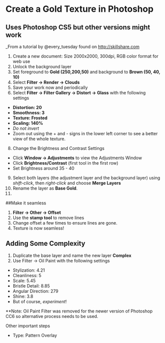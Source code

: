 # Create a Gold Texture in Photoshop
## Uses Photoshop CS5 but other versions might work

_From a tutorial by @every_tuesday found on http://skillshare.com

1. Create a new document: Size 2000x2000, 300dpi, RGB color format for web use
2. Unlock the background layer
4. Set foreground to **Gold (250,200,50)** and background to **Brown (50, 40, 10)**
5. Select **Filter -> Render -> Clouds**
6. Save your work now and periodically
7. Select **Filter -> Filter Gallery -> Distort -> Glass** with the following settings
  * **Distortion: 20**
  * **Smoothness: 3**
  * **Texture: Frosted**
  * **Scaling: 140%**
  * *Do not invert*
  * Zoom out using the + and - signs in the lower left corner to see a better view of the whole texture. 
8. Change the Brightness and Contrast Settings
  * Click **Window -> Adjustments** to view the Adjustments Window
  * Click **Brightness/Contrast** (first tool in the first row)
  * Set Brightness around 35 - 40
9. Select both layers (the adjustment layer and the background layer) using *shift-click*, then *right-click* and choose **Merge Layers**
10. Rename the layer as **Base Gold**.
11. 

##Make it seamless
1. **Filter -> Other -> Offset**
2. Use the **stamp tool** to remove lines
3. Change offset a few times to ensure lines are gone.
4. Texture is now seamless!

## Adding Some Complexity
1. Duplicate the base layer and name the new layer **Complex**
2. Use Filter -> Oil Paint with the following settings
  * Stylization: 4.21
  * Cleanliness: 5
  * Scale: 5.45
  * Bristle Detail: 8.85
  * Angular Direction: 279
  * Shine: 3.8
  * But of course, *experiment*!

**Note: Oil Paint Filter was removed for the newer version of Photoshop CC6 so alternative process needs to be used.


Other important steps
* Type: Pattern Overlay
